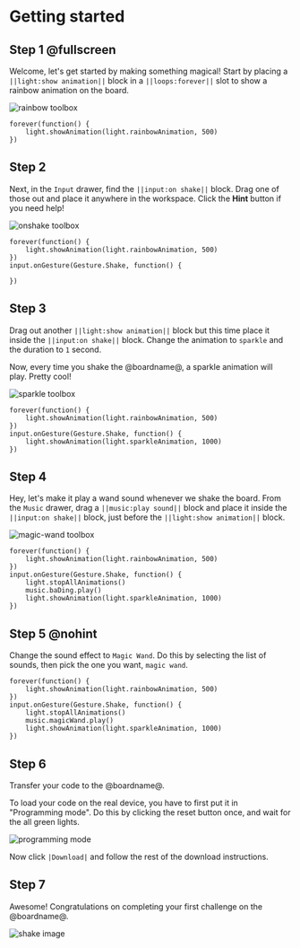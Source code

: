 # Getting started

## Step 1 @fullscreen

Welcome, let's get started by making something magical! Start by placing a ``||light:show animation||`` block in a ``||loops:forever||`` slot to show a rainbow animation on the board.

![rainbow toolbox](/static/cp/tutorials/getting-started/rainbow-toolbox.gif)

```filterblocks
forever(function() {
    light.showAnimation(light.rainbowAnimation, 500)
})
```

## Step 2

Next, in the ``Input`` drawer, find the ``||input:on shake||`` block. Drag one of those out and place it anywhere in the workspace.
Click the **Hint** button if you need help!

![onshake toolbox](/static/cp/tutorials/getting-started/onshake-toolbox.gif)

```filterblocks
forever(function() {
    light.showAnimation(light.rainbowAnimation, 500)
})
input.onGesture(Gesture.Shake, function() {

})
```

## Step 3

Drag out another ``||light:show animation||`` block but this time place it inside the ``||input:on shake||`` block. Change the animation to ``sparkle`` and the duration to `1` second.

Now, every time you shake the @boardname@, a sparkle animation will play. Pretty cool!

![sparkle toolbox](/static/cp/tutorials/getting-started/sparkle-toolbox.gif)

```filterblocks
forever(function() {
    light.showAnimation(light.rainbowAnimation, 500)
})
input.onGesture(Gesture.Shake, function() {
    light.showAnimation(light.sparkleAnimation, 1000)
})
```

## Step 4

Hey, let's make it play a wand sound whenever we shake the board. From the ``Music`` drawer, drag a ``||music:play sound||`` block and place it inside the ``||input:on shake||`` block, just before the ``||light:show animation||`` block.

![magic-wand toolbox](/static/cp/tutorials/getting-started/wandsound-toolbox.gif)

```filterblocks
forever(function() {
    light.showAnimation(light.rainbowAnimation, 500)
})
input.onGesture(Gesture.Shake, function() {
    light.stopAllAnimations()
    music.baDing.play()
    light.showAnimation(light.sparkleAnimation, 1000)
})
```

## Step 5 @nohint

Change the sound effect to ``Magic Wand``. Do this by selecting the list of sounds, then pick the one you want, ``magic wand``.

```filterblocks
forever(function() {
    light.showAnimation(light.rainbowAnimation, 500)
})
input.onGesture(Gesture.Shake, function() {
    light.stopAllAnimations()
    music.magicWand.play()
    light.showAnimation(light.sparkleAnimation, 1000)
})
```

## Step 6

Transfer your code to the @boardname@.

To load your code on the real device, you have to first put it in "Programming mode".
Do this by clicking the reset button once, and wait for the all green lights.

![programming mode](/static/cp/tutorials/getting-started/programming-mode.gif)

Now click ``|Download|`` and follow the rest of the download instructions.

## Step 7

Awesome! Congratulations on completing your first challenge on the @boardname@.

![shake image](/static/cp/tutorials/getting-started/shake.gif)
